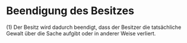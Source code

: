 # Beendigung des Besitzes

(1) Der Besitz wird dadurch beendigt, dass der Besitzer die tatsächliche Gewalt über die Sache aufgibt oder in anderer Weise verliert.